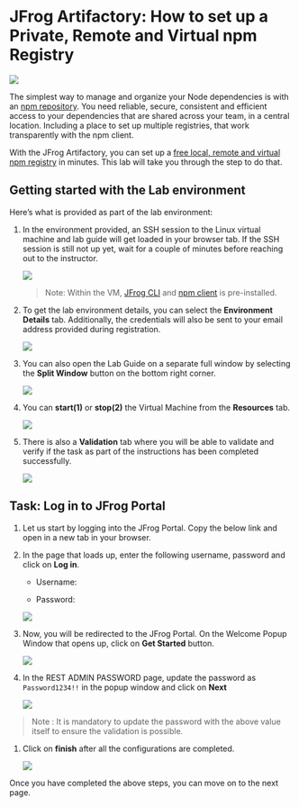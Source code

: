 # JFrog Artifactory: How to set up a Private, Remote and Virtual npm Registry

![](image/screenshot1.png)

The simplest way to manage and organize your Node dependencies is with an [npm repository](https://www.jfrog.com/confluence/display/JFROG/npm+Registry). You need reliable, secure, consistent and efficient access to your dependencies that are shared across your team, in a central location. Including a place to set up multiple registries, that work transparently with the npm client.

With the  JFrog Artifactory, you can set up a [free local, remote and virtual npm registry](https://www.jfrog.com/confluence/display/JFROG/Repository+Management) in minutes. This lab  will take you through the step to do that.


## Getting started with the Lab environment

Here’s what is provided as part of the lab environment:

1. In the environment provided, an SSH session to the Linux virtual machine and lab guide will get loaded in your browser tab. If the SSH session is still not up yet, wait for a couple of minutes before reaching out to the instructor. 
   
   ![](image/vmandguidelinux.png)

   > Note: Within the VM, [JFrog CLI](https://jfrog.com/getcli/) and [npm client](https://docs.npmjs.com/getting-started) is pre-installed.

2. To get the lab environment details, you can select the **Environment Details** tab. Additionally, the credentials will also be sent to your email address provided during registration.

   ![](image/envdetailslinux.png)
   
3. You can also open the Lab Guide on a separate full window by selecting the **Split Window** button on the bottom right corner.

   ![](image/splitwindowlinux.png)

4. You can **start(1)** or **stop(2)** the Virtual Machine from the **Resources** tab.

   ![](image/resourcestablinuxu.png)

5. There is also a **Validation** tab where you will be able to validate and verify if the task as part of the instructions has been completed successfully.
 
   ![](image/validationlinux.png)
  
## Task: Log in to JFrog Portal

1. Let us start by logging into the JFrog Portal. Copy the below link and open in a new tab in your browser.

   <inject key="Fqdn" enableCopy="true" />


1. In the page that loads up, enter the following username, password and click on **Log in**. 

   * Username: <inject key="JFrog Portal Username"></inject>

   * Password: <inject key="JFrog Portal Password"></inject>

   ![](image/screenshot2.webp)

1. Now, you will be redirected to the JFrog Portal. On the Welcome Popup Window that opens up, click on **Get Started** button.

   ![](image/get-started.png)
  
1. In the REST ADMIN PASSWORD page, update the password as `Password1234!!` in the popup window and click on **Next**
   
   ![](image/resetpswd.png)
   
  > Note : It is mandatory to update the password with the above value itself to ensure the validation is possible.

1. Click on **finish** after all the configurations are completed.
   
   ![](image/finish.png)

Once you have completed the above steps, you can move on to the next page.
